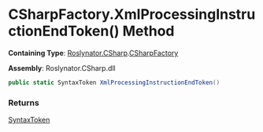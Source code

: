 # CSharpFactory\.XmlProcessingInstructionEndToken\(\) Method

**Containing Type**: [Roslynator.CSharp](../../README.md)\.[CSharpFactory](../README.md)

**Assembly**: Roslynator\.CSharp\.dll

```csharp
public static SyntaxToken XmlProcessingInstructionEndToken()
```

### Returns

[SyntaxToken](https://docs.microsoft.com/en-us/dotnet/api/microsoft.codeanalysis.syntaxtoken)

